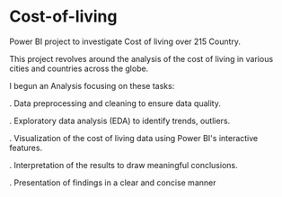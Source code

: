 # Cost-of-living
Power BI project to investigate Cost of living over 215 Country.

This project revolves around the analysis of the cost of living in various cities and countries across the  globe.

I begun an Analysis focusing on these tasks: 

. Data preprocessing and cleaning to ensure data quality. 

. Exploratory data analysis (EDA) to identify trends, outliers. 

. Visualization of the cost of living data using Power BI's interactive features.

. Interpretation of the results to draw meaningful conclusions.

. Presentation of findings in a clear and concise manner
